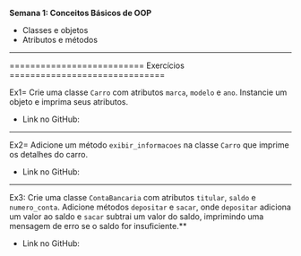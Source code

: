 **Semana 1: Conceitos Básicos de OOP**

- Classes e objetos
- Atributos e métodos

---

========================== Exercícios ==============================

Ex1= Crie uma classe `Carro` com atributos `marca`, `modelo` e `ano`. Instancie um objeto e imprima seus atributos.

- Link no GitHub:

---

Ex2= Adicione um método `exibir_informacoes` na classe `Carro` que imprime os detalhes do carro.

- Link no GitHub:

---

Ex3: Crie uma classe `ContaBancaria` com atributos `titular`, `saldo` e `numero_conta`. Adicione métodos `depositar` e `sacar`, onde `depositar` adiciona um valor ao saldo e `sacar` subtrai um valor do saldo, imprimindo uma mensagem de erro se o saldo for insuficiente.**

- Link no GitHub: